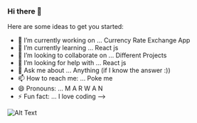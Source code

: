 ### Hi there 👋

Here are some ideas to get you started:

- 🔭 I’m currently working on ... Currency Rate Exchange App
- 🌱 I’m currently learning ... React js
- 👯 I’m looking to collaborate on ... Different Projects
- 🤔 I’m looking for help with ... React js
- 💬 Ask me about ... Anything (if I know the answer :))
- 📫 How to reach me: ... Poke me
- 😄 Pronouns: ... M A R W A N
- ⚡ Fun fact: ... I love coding 
-->

![Alt Text](https://media.giphy.com/media/4H3Ii5eLChYul9p7NL/giphy.gif)

